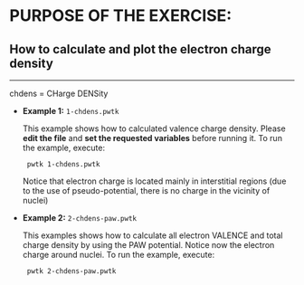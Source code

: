 # PURPOSE OF THE EXERCISE:
## How to calculate and plot the electron charge density
------------------------------------------------------

chdens = CHarge DENSity


* **Example 1:**  `1-chdens.pwtk`

  This example shows how to calculated valence charge density. Please
  **edit the file** and **set the requested variables** before running it. To
  run the example, execute:

       pwtk 1-chdens.pwtk

   Notice that electron charge is located mainly in interstitial
   regions (due to the use of pseudo-potential, there is no charge in
   the vicinity of nuclei)


* **Example 2:**  `2-chdens-paw.pwtk`

  This examples shows how to calculate all electron VALENCE and total
  charge density by using the PAW potential. Notice now the electron
  charge around nuclei. To run the example, execute:

       pwtk 2-chdens-paw.pwtk

